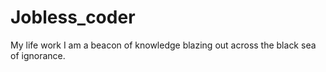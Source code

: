 # Jobless_coder
My life work
I am a beacon of knowledge blazing out across the black sea of ignorance. 
